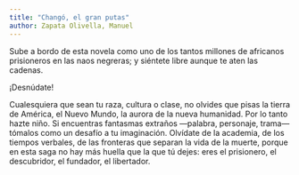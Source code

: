 ```yaml
---
title: "Changó, el gran putas"
author: Zapata Olivella, Manuel
---
```

<div data-schema-version="8"><p>Sube a bordo de esta novela como uno de los tantos millones de africanos prisioneros en las naos negreras; y siéntete libre aunque te aten las cadenas.</p> <p>¡Desnúdate!</p> <p>Cualesquiera que sean tu raza, cultura o clase, no olvides que pisas la tierra de América, el Nuevo Mundo, la aurora de la nueva humanidad. Por lo tanto hazte niño. Si encuentras fantasmas extraños —palabra, personaje, trama— tómalos como un desafío a tu imaginación. Olvídate de la academia, de los tiempos verbales, de las fronteras que separan la vida de la muerte, porque en esta saga no hay más huella que la que tú dejes: eres el prisionero, el descubridor, el fundador, el libertador.</p> </div>